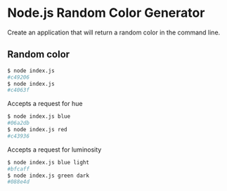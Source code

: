# Node.js Random Color Generator

Create an application that will return a random color in the command line.

## Random color

```bash
$ node index.js
#c49206
$ node index.js
#c4063f
```

Accepts a request for hue

```bash
$ node index.js blue
#06a2db
$ node index.js red
#c43936
```

Accepts a request for luminosity

```bash
$ node index.js blue light
#bfcaff
$ node index.js green dark
#088e4d
```
